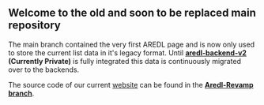 ## Welcome to the old and soon to be replaced main repository

The main branch contained the very first AREDL page and is now only used to store the current list data in it's legacy format. Until **[aredl-backend-v2](https://github.com/All-Rated-Extreme-Demon-List/aredl-backend-v2) (Currently Private)** is fully integrated this data is continuously migrated over to the backends.

The source code of our current [website](https://aredl.net) can be found in the **[Aredl-Revamp branch](https://github.com/All-Rated-Extreme-Demon-List/AREDL/tree/aredl-revamp)**.
